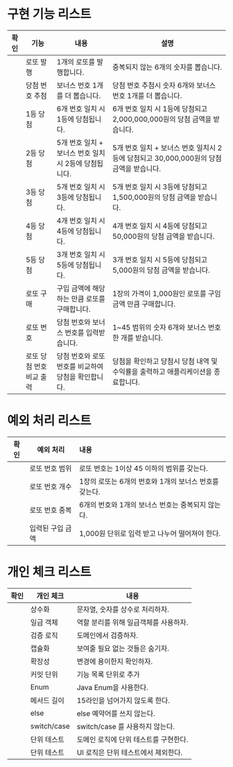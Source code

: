 # 구현 기능 리스트

| 확인  | 기능             | 내용                               | 설명                                                       |
|-----|----------------|----------------------------------|----------------------------------------------------------|
|     | 로또 발행          | 1개의 로또를 발행합니다.                   | 중복되지 않는 6개의 숫자를 뽑습니다.                                    |
|     | 당첨 번호 추첨       | 보너스 번호 1개를 더 뽑습니다.               | 당첨 번호 추첨시 숫자 6개와 보너스 번호 1개를 더 뽑습니다.                      |
|     | 1등 당첨          | 6개 번호 일치 시 1등에 당첨됩니다.            | 6개 번호 일치 시 1등에 당첨되고 2,000,000,000원의 당첨 금액을 받습니다.         |
|     | 2등 당첨          | 5개 번호 일치 + 보너스 번호 일치시 2등에 당첨됩니다. | 5개 번호 일치 + 보너스 번호 일치시 2등에 담첨되고 30,000,000원의 당첨 금액을 받습니다. |
|     | 3등 당첨          | 5개 번호 일치 시 3등에 당첨됩니다.            | 5개 번호 일치 시 3등에 당첨되고 1,500,000원의 당첨 금액을 받습니다.             |
|     | 4등 당첨          | 4개 번호 일치 시 4등에 당첨됩니다.            | 4개 번호 일치 시 4등에 당첨되고 50,000원의 당첨 금액을 받습니다.                |
|     | 5등 당첨          | 3개 번호 일치 시 5등에 당첨됩니다.            | 3개 번호 일치 시 5등에 당첨되고 5,000원의 당첨 금액을 받습니다.                 |
|     | 로또 구매          | 구입 금액에 해당하는 만큼 로또를 구매합니다.        | 1장의 가격이 1,000원인 로또를 구임 금액 만큼 구매합니다.                      |
|     | 로또 번호          | 당첨 번호와 보너스 번호를 입력받습니다.           | 1~45 범위의 숫자 6개와 보너스 번호 한 개를 받습니다.                        |
|     | 로또 당첨 번호 비교 출력 | 당첨 번호와 로또 번호를 비교하여 당첨을 확인합니다.    | 당첨을 확인하고 당첨시 당첨 내역 및 수익률을 출력하고 애플리케이션을 종료합니다.            |

# 예외 처리 리스트

| 확인  | 예외 처리     | 내용                               |
|-----|-----------|:---------------------------------|
|     | 로또 번호 범위  | 로또 번호는 1이상 45 이하의 범위를 갖는다.       |
|     | 로또 번호 개수  | 1장의 로또는 6개의 번호와 1개의 보너스 번호를 갖는다. |
|     | 로또 번호 중복  | 6개의 번호와 1개의 보너스 번호는 중복되지 않는다.    |
|     | 입력된 구입 금액 | 1,000원 단위로 입력 받고 나누어 떨어져야 한다.    |

# 개인 체크 리스트

| 확인  | 개인 체크       | 내용                      |
|-----|-------------|-------------------------|
|     | 상수화         | 문자열, 숫자를 상수로 처리하자.      |
|     | 일급 객체       | 역할 분리를 위해 일급객체를 사용하자.   |
|     | 검증 로직       | 도메인에서 검증하자.             |
|     | 캡슐화         | 보여줄 필요 없는 것들은 숨기자.      |
|     | 확장성         | 변경에 용이한지 확인하자.          |
|     | 커밋 단위       | 기능 목록 단위로 추가            |
|     | Enum        | Java Enum을 사용한다.        |
|     | 메서드 길이      | 15라인을 넘어가지 않도록 한다.      |
|     | else        | else 예약어를 쓰지 않는다.       |
|     | switch/case | switch/case 를 사용하지 않는다. |
|     | 단위 테스트      | 도메인 로직에 단위 테스트를 구현한다.   |
|     | 단위 테스트      | UI 로직은 단위 테스트에서 제외한다.   |

